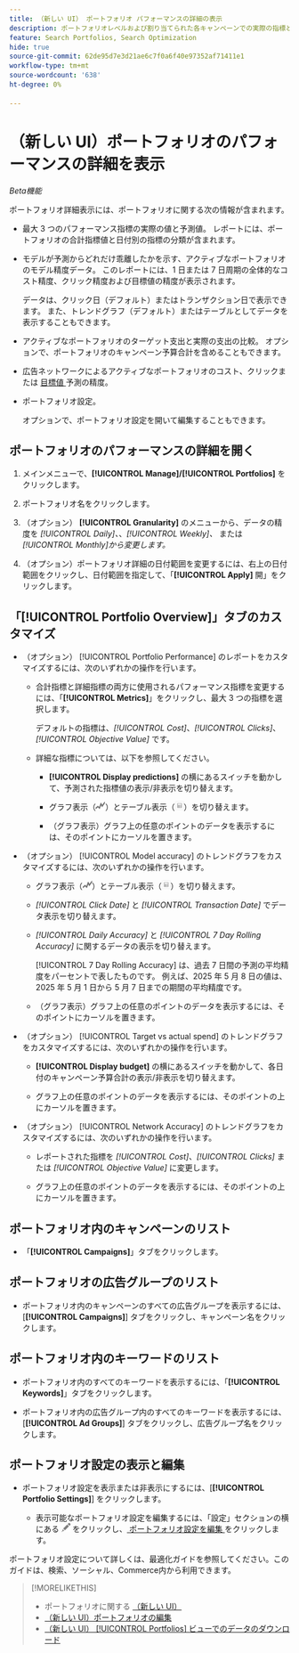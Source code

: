 ```yaml
---
title: （新しい UI） ポートフォリオ パフォーマンスの詳細の表示
description: ポートフォリオレベルおよび割り当てられた各キャンペーンでの実際の指標と予測された指標を含め、ポートフォリオパフォーマンスの詳細を表示する方法を説明します。
feature: Search Portfolios, Search Optimization
hide: true
source-git-commit: 62de95d7e3d21ae6c7f0a6f40e97352af71411e1
workflow-type: tm+mt
source-wordcount: '638'
ht-degree: 0%

---
```


# （新しい UI）ポートフォリオのパフォーマンスの詳細を表示

*Beta機能*

<!-- Verify all, including why (if) the first report is for active and optimized portfolios(?), and why the other reports are for active portfolios, not optimized ones -->

ポートフォリオ詳細表示には、ポートフォリオに関する次の情報が含まれます。

* 最大 3 つのパフォーマンス指標の実際の値と予測値。 レポートには、ポートフォリオの合計指標値と日付別の指標の分類が含まれます。<!-- Not for active portfolios only?  -->

* モデルが予測からどれだけ乖離したかを示す、アクティブなポートフォリオのモデル精度データ。 このレポートには、1 日または 7 日周期の全体的なコスト精度、クリック精度および目標値の精度が表示されます。

  データは、クリック日（デフォルト）またはトランザクション日で表示できます。   また、トレンドグラフ（デフォルト）またはテーブルとしてデータを表示することもできます。

* アクティブなポートフォリオのターゲット支出と実際の支出の比較。 オプションで、ポートフォリオのキャンペーン予算合計を含めることもできます。

* 広告ネットワークによるアクティブなポートフォリオのコスト、クリックまたは [ 目標値 ](/help/search-social-commerce/glossary.md#o-p) 予測の精度。<!-- Verify -->

* ポートフォリオ設定。

  オプションで、ポートフォリオ設定を開いて編集することもできます。

## ポートフォリオのパフォーマンスの詳細を開く

1. メインメニューで、**[!UICONTROL Manage]/[!UICONTROL Portfolios]** をクリックします。

1. ポートフォリオ名をクリックします。

1. （オプション） **[!UICONTROL Granularity]** のメニューから、データの精度を *[!UICONTROL Daily]、*、*[!UICONTROL Weekly]、* または *[!UICONTROL Monthly]から変更します。*

1. （オプション）ポートフォリオ詳細の日付範囲を変更するには、右上の日付範囲をクリックし、日付範囲を指定して、「**[!UICONTROL Apply]** 開」をクリックします。

## 「[!UICONTROL Portfolio Overview]」タブのカスタマイズ

* （オプション） [!UICONTROL Portfolio Performance] のレポートをカスタマイズするには、次のいずれかの操作を行います。

   * 合計指標と詳細指標の両方に使用されるパフォーマンス指標を変更するには、「**[!UICONTROL Metrics]**」をクリックし、最大 3 つの指標を選択します。

     デフォルトの指標は、*[!UICONTROL Cost]*、*[!UICONTROL Clicks]*、*[!UICONTROL Objective Value]* です。<!-- What else is available: the advertiser's revenue metrics? Anything else from the ad networks? -->

   * 詳細な指標については、以下を参照してください。

      * **[!UICONTROL Display predictions]** の横にあるスイッチを動かして、予測された指標値の表示/非表示を切り替えます。

      * グラフ表示（![ グラフ表示 ](/help/search-social-commerce/assets/chart-view.png " グラフ表示 ")）とテーブル表示（![テーブル表示](/help/search-social-commerce/assets/table-view.png "テーブル表示")）を切り替えます。

      * （グラフ表示）グラフ上の任意のポイントのデータを表示するには、そのポイントにカーソルを置きます。

* （オプション） [!UICONTROL Model accuracy] のトレンドグラフをカスタマイズするには、次のいずれかの操作を行います。

   * グラフ表示（![ グラフ表示 ](/help/search-social-commerce/assets/chart-view.png " グラフ表示 ")）とテーブル表示（![テーブル表示](/help/search-social-commerce/assets/table-view.png "テーブル表示")）を切り替えます。

   * *[!UICONTROL Click Date]* と *[!UICONTROL Transaction Date]* でデータ表示を切り替えます。

   * *[!UICONTROL Daily Accuracy]* と *[!UICONTROL 7 Day Rolling Accuracy]* に関するデータの表示を切り替えます。

     [!UICONTROL 7 Day Rolling Accuracy] は、過去 7 日間の予測の平均精度をパーセントで表したものです。 例えば、2025 年 5 月 8 日の値は、2025 年 5 月 1 日から 5 月 7 日までの期間の平均精度です。

   * （グラフ表示）グラフ上の任意のポイントのデータを表示するには、そのポイントにカーソルを置きます。

* （オプション） [!UICONTROL Target vs actual spend] のトレンドグラフをカスタマイズするには、次のいずれかの操作を行います。

   * **[!UICONTROL Display budget]** の横にあるスイッチを動かして、各日付のキャンペーン予算合計の表示/非表示を切り替えます。

   * グラフ上の任意のポイントのデータを表示するには、そのポイントの上にカーソルを置きます。

* （オプション） [!UICONTROL Network Accuracy] のトレンドグラフをカスタマイズするには、次のいずれかの操作を行います。

   * レポートされた指標を *[!UICONTROL Cost]*、*[!UICONTROL Clicks]* または *[!UICONTROL Objective Value]* に変更します。

   * グラフ上の任意のポイントのデータを表示するには、そのポイントの上にカーソルを置きます。

## ポートフォリオ内のキャンペーンのリスト

* 「**[!UICONTROL Campaigns]**」タブをクリックします。

## ポートフォリオの広告グループのリスト

* ポートフォリオ内のキャンペーンのすべての広告グループを表示するには、[**[!UICONTROL Campaigns]**] タブをクリックし、キャンペーン名をクリックします。

## ポートフォリオ内のキーワードのリスト

* ポートフォリオ内のすべてのキーワードを表示するには、「**[!UICONTROL Keywords]**」タブをクリックします。

* ポートフォリオ内の広告グループ内のすべてのキーワードを表示するには、[**[!UICONTROL Ad Groups]**] タブをクリックし、広告グループ名をクリックします。

## ポートフォリオ設定の表示と編集

* ポートフォリオ設定を表示または非表示にするには、[**[!UICONTROL Portfolio Settings]**] をクリックします。

   * 表示可能なポートフォリオ設定を編集するには、「設定」セクションの横にある ![ 編集 ](/help/search-social-commerce/assets/edit.png " 編集 ") をクリックし、[ ポートフォリオ設定を編集 ](portfolio-edit.md) をクリックします。

ポートフォリオ設定について詳しくは、最適化ガイドを参照してください。このガイドは、検索、ソーシャル、Commerce内から利用できます。

>[!MORELIKETHIS]
>
>* ポートフォリオに関する [ （新しい UI） ](portfolio-about.md)
>* [ （新しい UI）ポートフォリオの編集 ](portfolio-edit.md)
>* [ （新しい UI） [!UICONTROL Portfolios] ビューでのデータのダウンロード ](portfolio-view-report.md)
